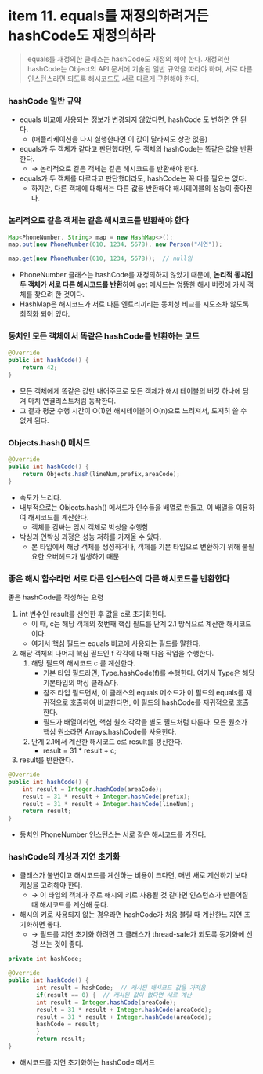 # item 11. equals를 재정의하려거든 hashCode도 재정의하라
> equals를 재정의한 클래스는 hashCode도 재정의 해야 한다. 재정의한 hashCode는 Object의 API 문서에 기술된 일반 규약을 따라야 하며, 서로 다른 인스턴스라면 되도록 해시코드도 서로 다르게 구현해야 한다.


### hashCode 일반 규약
- equals 비교에 사용되는 정보가 변경되지 않았다면, hashCode 도 변하면 안 된다.
    - (애플리케이션을 다시 실행한다면 이 값이 달라져도 상관 없음)
- equals가 두 객체가 같다고 판단했다면, 두 객체의 hashCode는 똑같은 값을 반환한다.
    - → 논리적으로 같은 객체는 같은 해시코드를 반환해야 한다.
- equals가 두 객체를 다르다고 판단했더라도, hashCode는 꼭 다를 필요는 없다.
    - 하지만, 다른 객체에 대해서는 다른 값을 반환해야 해시테이블의 성능이 좋아진다.


### 논리적으로 같은 객체는 같은 해시코드를 반환해야 한다
```java
Map<PhoneNumber, String> map = new HashMap<>();
map.put(new PhoneNumber(010, 1234, 5678), new Person("시연"));

map.get(new PhoneNumber(010, 1234, 5678));  // null임
```
- PhoneNumber 클래스는 hashCode를 재정의하지 않았기 때문에, **논리적 동치인 두 객체가 서로 다른 해시코드를 반환**하여 get 메서드는 엉뚱한 해시 버킷에 가서 객체를 찾으려 한 것이다.
- HashMap은 해시코드가 서로 다른 엔트리끼리는 동치성 비교를 시도조차 않도록 최적화 되어 있다.


### 동치인 모든 객체에서 똑같은 hashCode를 반환하는 코드
```java
@Override 
public int hashCode() {
    return 42;
}
```
- 모든 객체에게 똑같은 값만 내어주므로 모든 객체가 해시 테이블의 버킷 하나에 담겨 마치 연결리스트처럼 동작한다.
- 그 결과 평균 수행 시간이 O(1)인 해시테이블이 O(n)으로 느려져서, 도저히 쓸 수 없게 된다.


### Objects.hash() 메서드
```java
@Override
public int hashCode() {
    return Objects.hash(lineNum,prefix,areaCode);
}
```
- 속도가 느리다.
- 내부적으로는 Objects.hash() 메서드가 인수들을 배열로 만들고, 이 배열을 이용하여 해시코드를 계산한다. 
    - 객체를 감싸는 임시 객체로 박싱을 수행함
- 박싱과 언박싱 과정은 성능 저하를 가져올 수 있다. 
    - 본 타입에서 해당 객체를 생성하거나, 객체를 기본 타입으로 변환하기 위해 불필요한 오버헤드가 발생하기 때문


### 좋은 해시 함수라면 서로 다른 인스턴스에 다른 해시코드를 반환한다
좋은 hashCode를 작성하는 요령
1. int 변수인 result를 선언한 후 값을 c로 초기화한다.
    - 이 때, c는 해당 객체의 첫번째 핵심 필드를 단계 2.1 방식으로 계산한 해시코드이다.
    - 여기서 핵심 필드는 equals 비교에 사용되는 필드를 말한다.
2. 해당 객체의 나머지 핵심 필드인 f 각각에 대해 다음 작업을 수행한다.
    1. 해당 필드의 해시코드 c 를 계산한다.
        - 기본 타입 필드라면, Type.hashCode(f)를 수행한다. 여기서 Type은 해당 기본타입의 박싱 클래스다.
        - 참조 타입 필드면서, 이 클래스의 equals 메소드가 이 필드의 equals를 재귀적으로 호출하여 비교한다면, 이 필드의 hashCode를 재귀적으로 호출한다.
        - 필드가 배열이라면, 핵심 원소 각각을 별도 필드처럼 다룬다. 모든 원소가 핵심 원소라면 Arrays.hashCode를 사용한다.
    2. 단계 2.1에서 계산한 해시코드 c로 result를 갱신한다.
        - result = 31 * result + c;
3. result를 반환한다.


```java
@Override
public int hashCode() {
    int result = Integer.hashCode(areaCode);
    result = 31 * result + Integer.hashCode(prefix);
    result = 31 * result + Integer.hashCode(lineNum);
    return result;
}
```
- 동치인 PhoneNumber 인스턴스는 서로 같은 해시코드를 가진다.


### hashCode의 캐싱과 지연 초기화
- 클래스가 불변이고 해시코드를 계산하는 비용이 크다면, 매번 새로 계산하기 보다 캐싱을 고려해야 한다.
    - → 이 타입의 객체가 주로 해시의 키로 사용될 것 같다면 인스턴스가 만들어질 때 해시코드를 계산해 둔다.
- 해시의 키로 사용되지 않는 경우라면 hashCode가 처음 불릴 때 계산한느 지연 초기화하면 좋다.
    - → 필드를 지연 초기화 하려면 그 클래스가 thread-safe가 되도록 동기화에 신경 쓰는 것이 좋다.

```java
private int hashCode;

@Override
public int hashCode() {
      	int result = hashCode;  // 캐시된 해시코드 값을 가져옴
        if(result == 0) {  // 캐시된 값이 없다면 새로 계산
        int result = Integer.hashCode(areaCode);
        result = 31 * result + Integer.hashCode(areaCode);
        result = 31 * result + Integer.hashCode(areaCode);
        hashCode = result;
        }
        return result;
}
```
- 해시코드를 지연 초기화하는 hashCode 메서드